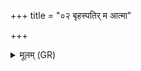 +++
title = "०२ बृहस्पतिर् म आत्मा"

+++
<details><summary>मूलम् (GR)</summary>

बृहस्पतिर् म आत्मा नृमणा नाम ।  
हृदयाजरसं मा मा हासीर् असंतापं मे हृदयम् अस्तु ।  
उर्वी गव्यूतिः समुद्रो अस्मि विधर्मणा ।  
नाभिर् अहं रयीणां नाभिर् अहं समानानां भूयासम् ॥
</details>